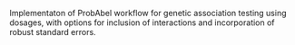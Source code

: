 Implementaton of ProbAbel workflow for genetic association testing using dosages, with options for inclusion of interactions and incorporation of robust standard errors.

